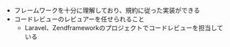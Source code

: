 - フレームワークを十分に理解しており、規約に従った実装ができる
- コードレビューのレビュアーを任せられること
  - Laravel、Zendframeworkのプロジェクトでコードレビューを担当している

